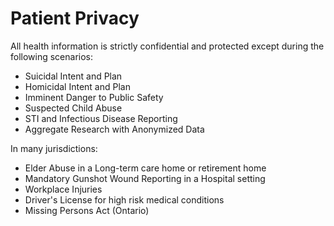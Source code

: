 # Patient Privacy

All health information is strictly confidential and protected except during the following scenarios:
- Suicidal Intent and Plan
- Homicidal Intent and Plan
- Imminent Danger to Public Safety
- Suspected Child Abuse
- STI and Infectious Disease Reporting
- Aggregate Research with Anonymized Data

In many jurisdictions:
- Elder Abuse in a Long-term care home or retirement home
- Mandatory Gunshot Wound Reporting in a Hospital setting
- Workplace Injuries
- Driver's License for high risk medical conditions
- Missing Persons Act (Ontario)
